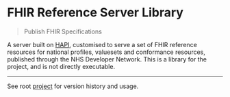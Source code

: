 # FHIR Reference Server Library
> Publish FHIR Specifications

A server built on [HAPI](http://hapifhir.io), customised to serve a set of FHIR reference resources for national profiles, valuesets and conformance resources, published through the NHS Developer Network. This is a library for the project, and is not directly executable.

---

See root [project](https://github.com/health-and-care-developer-network/fhir-reference-server) for version history and usage.
